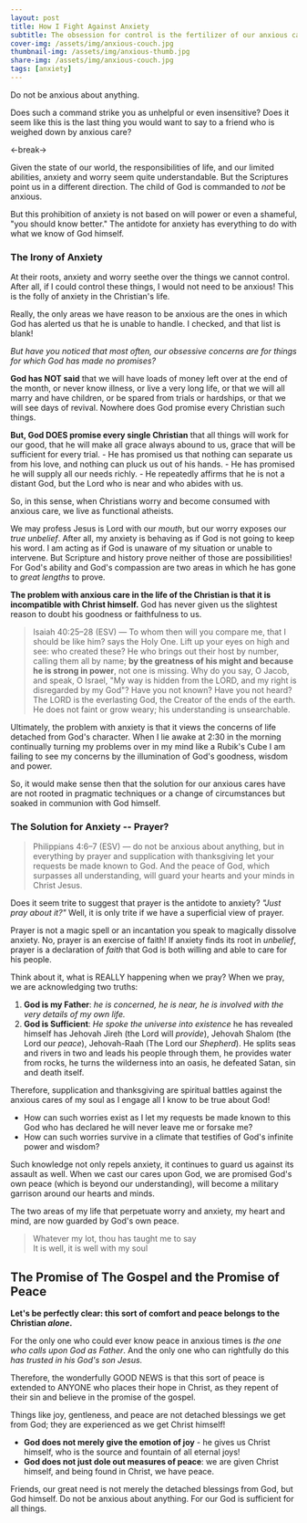 ```yaml
---
layout: post
title: How I Fight Against Anxiety
subtitle: The obsession for control is the fertilizer of our anxious cares
cover-img: /assets/img/anxious-couch.jpg
thumbnail-img: /assets/img/anxious-thumb.jpg
share-img: /assets/img/anxious-couch.jpg
tags: [anxiety]
---
```


Do not be anxious about anything.

Does such a command strike you as unhelpful or even insensitive? Does it seem like this is the last thing you would want to say to a friend who is weighed down by anxious care? 

<-break->

Given the state of our world, the responsibilities of life, and our limited abilities, anxiety and worry seem quite understandable. But the Scriptures point us in a different direction. The child of God is commanded to *not* be anxious. 

But this prohibition of anxiety is not based on will power or even a shameful, "you should know better." The antidote for anxiety has everything to do with what we know of God himself.

### The Irony of Anxiety
At their roots, anxiety and worry seethe over the things we cannot control. After all, if I could control these things, I would not need to be anxious! This is the folly of anxiety in the Christian's life. 

Really, the only areas we have reason to be anxious are the ones in which God has alerted us that he is unable to handle. I checked, and that list is blank!

*But have you noticed that most often, our obsessive concerns are for things for which God has made no promises?* 

**God has NOT said** that we will have loads of money left over at the end of the month, or never know illness, or live a very long life, or that we will all marry and have children, or be spared from trials or hardships, or that we will see days of revival. Nowhere does God promise every Christian such things.

**But, God DOES promise every single Christian** that all things will work for our good, that he will make all grace always abound to us, grace that will be sufficient for every trial. 
	- He has promised us that nothing can separate us from his love, and nothing can pluck us out of his hands. 
	- He has promised he will supply all our needs richly. 
	- He repeatedly affirms that he is not a distant God, but the Lord who is near and who abides with us.

So, in this sense, when Christians worry and become consumed with anxious care, we live as functional atheists. 

We may profess Jesus is Lord with our *mouth*, but our worry exposes our *true unbelief*. After all, my anxiety is behaving as if God is not going to keep his word. I am acting as if God is unaware of my situation or unable to intervene. But Scripture and history prove neither of those are possibilities! For God's ability and God's compassion are two areas in which he has gone to *great lengths* to prove.

**The problem with anxious care in the life of the Christian is that it is incompatible with Christ himself.** God has never given us the slightest reason to doubt his goodness or faithfulness to us.

> Isaiah 40:25–28 (ESV) — To whom then will you compare me, that I should be like him? says the Holy One. Lift up your eyes on high and see: who created these? He who brings out their host by number, calling them all by name; **by the greatness of his might and because he is strong in power**, not one is missing. Why do you say, O Jacob, and speak, O Israel, "My way is hidden from the LORD, and my right is disregarded by my God"? Have you not known? Have you not heard? The LORD is the everlasting God, the Creator of the ends of the earth. He does not faint or grow weary; his understanding is unsearchable.

Ultimately, the problem with anxiety is that it views the concerns of life detached from God's character. When I lie awake at 2:30 in the morning continually turning my problems over in my mind like a Rubik's Cube I am failing to see my concerns by the illumination of God's goodness, wisdom and power.

So, it would make sense then that the solution for our anxious cares have are not rooted in pragmatic techniques or a change of circumstances but soaked in communion with God himself.

### The Solution for Anxiety -- Prayer?

> Philippians 4:6–7 (ESV) — do not be anxious about anything, but in everything by prayer and supplication with thanksgiving let your requests be made known to God. And the peace of God, which surpasses all understanding, will guard your hearts and your minds in Christ Jesus.

Does it seem trite to suggest that prayer is the antidote to anxiety? *"Just pray about it?"* Well, it is only trite if we have a superficial view of prayer. 

Prayer is not a magic spell or an incantation you speak to magically dissolve anxiety. No, prayer is an exercise of faith! If anxiety finds its root in *unbelief*, prayer is a declaration of *faith* that God is both willing and able to care for his people. 

Think about it, what is REALLY happening when we pray? When we pray, we are acknowledging two truths:

1. **God is my Father**: *he is concerned, he is near, he is involved with the very details of my own life.*
2. **God is Sufficient**: *He spoke the universe into existence* he has revealed himself has Jehovah Jireh (the Lord will *provide*), Jehovah Shalom (the Lord our *peace*), Jehovah-Raah (The Lord our *Shepherd*). He splits seas and rivers in two and leads his people through them, he provides water from rocks, he turns the wilderness into an oasis, he defeated Satan, sin and death itself.

Therefore, supplication and thanksgiving are spiritual battles against the anxious cares of my soul as I engage all I know to be true about God!

- How can such worries exist as I let my requests be made known to this God who has declared he will never leave me or forsake me? 
- How can such worries survive in a climate that testifies of God's infinite power and wisdom?

Such knowledge not only repels anxiety, it continues to guard us against its assault as well. When we cast our cares upon God, we are promised God's own peace (which is beyond our understanding), will become a military garrison around our hearts and minds. 

The two areas of my life that perpetuate worry and anxiety, my heart and mind, are now guarded by God's own peace.

> Whatever my lot, thou has taught me to say  
> It is well, it is well with my soul

## The Promise of The Gospel and the Promise of Peace
**Let's be perfectly clear: this sort of comfort and peace belongs to the Christian *alone*.** 

For the only one who could ever know peace in anxious times is *the one who calls upon God as Father*. And the only one who can rightfully do this *has trusted in his God's son Jesus.* 

Therefore, the wonderfully GOOD NEWS is that this sort of peace is extended to ANYONE who places their hope in Christ, as they repent of their sin and believe in the promise of the gospel.

Things like joy, gentleness, and peace are not detached blessings we get from God; they are experienced as we get Christ himself!
	
* **God does not merely give the emotion of joy** - he gives us Christ himself, who is the source and fountain of all eternal joys!
* **God does not just dole out measures of peace**: we are given Christ himself, and being found in Christ, we have peace.

Friends, our great need is not merely the detached blessings from God, but God himself. Do not be anxious about anything. For our God is sufficient for all things.